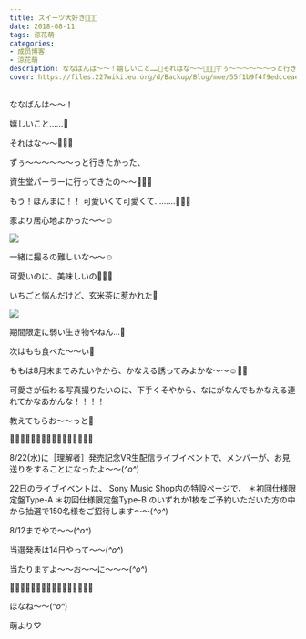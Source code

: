 ```yaml
---
title: スイーツ大好き💓💓💓
date: 2018-08-11
tags: 涼花萌
categories: 
- 成员博客
- 涼花萌
description: ななばんは〜〜！嬉しいこと……💓それはな〜〜💓💓💓ずぅ〜〜〜〜〜〜っと行きたかった、資生堂パーラーに行ってきたの〜〜💓💓💓もう！ほんまに！！...
cover: https://files.227wiki.eu.org/d/Backup/Blog/moe/55f1b9f4f9edcceaecbde3a84177d.jpg 
---
```






ななばんは〜〜！





嬉しいこと……💓



それはな〜〜💓💓💓



ずぅ〜〜〜〜〜〜っと行きたかった、



資生堂パーラーに行ってきたの〜〜💓💓💓






もう！ほんまに！！
可愛いくて可愛くて………💓💓💓




家より居心地よかった〜〜☺️







![](https://files.227wiki.eu.org/d/Backup/Blog/moe/55f1b9f4f9edcceaecbde3a84177d.jpg)









一緒に撮るの難しいな〜〜☺️






可愛いのに、美味しいの💓💓💓






いちごと悩んだけど、玄米茶に惹かれた💓




![](https://files.227wiki.eu.org/d/Backup/Blog/moe/55f1b9f4f9edcceaecbde3a84177d-01.jpg)






期間限定に弱い生き物やねん…🙈







次はもも食べた〜〜い🍑



ももは8月末までみたいやから、かなえる誘ってみよかな〜〜☺️💓💓





可愛さが伝わる写真撮りたいのに、下手くそやから、なにがなんでもかなえる連れてかなあかんな！！！！




教えてもらお〜〜っと💓










🎷🎸🎺🎻🎷🎸🎺🎻🎷🎸🎺🎻🎷🎸🎺🎻





8/22(水)に［理解者］発売記念VR生配信ライブイベントで、メンバーが、お見送りをすることになったよ〜〜(*^o^*)





22日のライブイベントは、
Sony Music Shop内の特設ページで、
＊初回仕様限定盤Type-A
＊初回仕様限定盤Type-B
のいずれか1枚をご予約いただいた方の中から抽選で150名様をご招待します〜〜(*^o^*)






8/12までやで〜〜(*^o^*)



当選発表は14日やって〜〜(*^o^*)




当たりますよ〜〜お〜〜に〜〜〜(*^o^*)





🎻🎷🎸🎺🎻🎷🎸🎺🎻🎷🎸🎺🎻🎷🎸🎺








ほなね〜〜(*^o^*)



萌より♡


